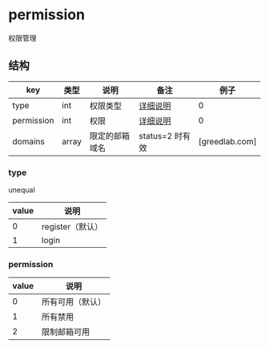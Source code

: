 # permission

权限管理

## 结构

| key | 类型 | 说明 | 备注 | 例子 |
| --- | --- | --- | --- | --- |
| type | int | 权限类型 | [详细说明](#type) |  0 |
| permission | int | 权限 | [详细说明](#permission) | 0 |
| domains | array | 限定的邮箱域名 | status=2 时有效 | [greedlab.com] |

### type

unequal

| value | 说明 |
| --- | --- |
| 0 | register（默认） |
| 1 | login |

### permission

| value | 说明 |
| --- | --- |
| 0 | 所有可用（默认） |
| 1 | 所有禁用 |
| 2 | 限制邮箱可用 |
